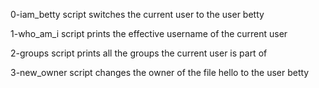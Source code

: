 0-iam_betty script switches the current user to the user betty

1-who_am_i script prints the effective username of the current user

2-groups script prints all the groups the current user is part of

3-new_owner script changes the owner of the file hello to the user betty
